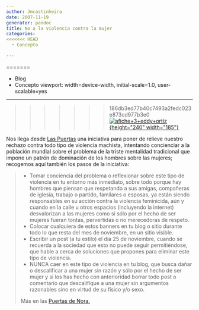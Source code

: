 ```yaml
---
author: Jmcastinheira
date: 2007-11-19
generator: pandoc
title: No a la violencia contra la mujer
categories:
<<<<<<< HEAD
  - Concepto

---
```




=======
  - Blog
- Concepto
viewport: width=device-width, initial-scale=1.0, user-scalable=yes
---

>>>>>>> 186db3ed77b40c7493a2fedc023e873cd977b3e0
[![afiche+3+eddy+ortiz](http://farm3.static.flickr.com/2276/2045931365_6b52e451aa_m.jpg){height="240"
width="185"}](http://www.flickr.com/photos/lrealnlspejo/2045931365/ "afiche+3+eddy+ortiz por Aulo, en Flickr")

Nos llega desde [Las
Puertas](http://puertadenora.blogspot.com/2007/11/unete-no-ms-violencia-injustificada-en.html)
una iniciativa para poner de relieve nuestro rechazo contra todo tipo de
violencia machista, intentando concienciar a la población mundial sobre
el problema de la triste mentalidad tradicional que impone un patrón de
dominación de los hombres sobre las mujeres; recogemos aquí también los
pasos de la iniciativa:

> -   Tomar conciencia del problema o reflexionar sobre este tipo de
>     violencia en tu entorno más inmediato, sobre todo porque hay
>     hombres que piensan que respetando a sus amigas, compañeras de
>     iglesia, trabajo o partido, familares o esposas, ya están siendo
>     responsables en su acción contra la violencia feminicida, aún y
>     cuando en la calle u otros espacios (incluyendo la internet)
>     desvalorizan a las mujeres como si sólo por el hecho de ser
>     mujeres fueran tontas, pervertidas o no merecedoras de respeto.
> -   Colocar cualquiera de estos banners en tu blog o sitio durante
>     todo lo que resta del mes de noviembre, en un sitio visible.
> -   Escribir un post (a tu estilo) el día 25 de noviembre, cuando se
>     recuerda a la sociedad que esto no puede seguir permitiéndose, que
>     hable a cerca de soluciones que propones para eliminar este tipo
>     de violencia.
> -   NUNCA caer en este tipo de violencia en tu blog, que busca dañar o
>     descalificar a una mujer sin razón y sólo por el hecho de ser
>     mujer y si los has hecho con anterioridad borrar todo post o
>     comentario que descalifique a una mujer sin argumentos razonables
>     sino en virtud de su físico y/o sexo.
>
> Más en las [Puertas de
> Nora.](http://puertadenora.blogspot.com/2007/11/unete-no-ms-violencia-injustificada-en.html)
